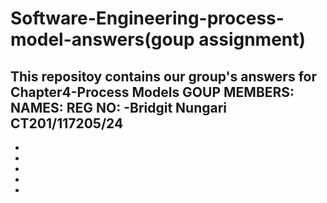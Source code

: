 # Software-Engineering-process-model-answers(goup assignment)
This repositoy contains our group's answers for Chapter4-Process Models
GOUP MEMBERS:
 NAMES:             REG NO:
-Bridgit Nungari   CT201/117205/24
-
-
-
-
-
-
